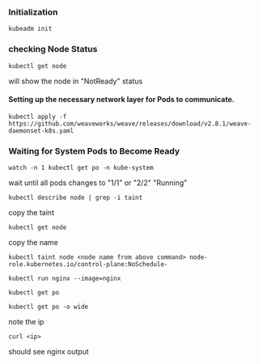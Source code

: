### Initialization 
```
kubeadm init
```
### checking Node Status
```
kubectl get node
```
will show the node in "NotReady" status

#### Setting up the necessary network layer for Pods to communicate.

```
kubectl apply -f https://github.com/weaveworks/weave/releases/download/v2.8.1/weave-daemonset-k8s.yaml
```
### Waiting for System Pods to Become Ready
```
watch -n 1 kubectl get po -n kube-system
```
wait until all pods changes to "1/1" or "2/2" "Running"
```
kubectl describe node | grep -i taint
```
copy the taint 
```
kubectl get node 
```
copy the name 
```
kubectl taint node <node name from above command> node-role.kubernetes.io/control-plane:NoSchedule-
```
```
kubectl run nginx --image=nginx
```
```
kubectl get po
```
```
kubectl get po -o wide
```
note the ip 
```
curl <ip>
```
should see nginx output
